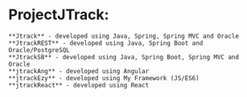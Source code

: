# ProjectJTrack:
	**Jtrack** - developed using Java, Spring, Spring MVC and Oracle
	**JtrackREST** - developed using Java, Spring Boot and Oracle/PostgreSQL
	**JtrackSB** - developed using Java, Spring Boot, Spring MVC and Oracle
	**jtrackAng** - developed using Angular
	**jtrackEzy** - developed using My Framework (JS/ES6)
	**jtrackReact** - developed using React
